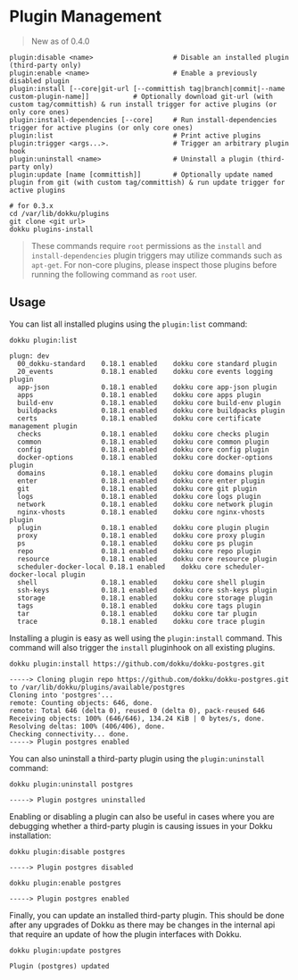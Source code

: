 # Plugin Management

> New as of 0.4.0

```
plugin:disable <name>                    # Disable an installed plugin (third-party only)
plugin:enable <name>                     # Enable a previously disabled plugin
plugin:install [--core|git-url [--committish tag|branch|commit|--name custom-plugin-name]]           # Optionally download git-url (with custom tag/committish) & run install trigger for active plugins (or only core ones)
plugin:install-dependencies [--core]     # Run install-dependencies trigger for active plugins (or only core ones)
plugin:list                              # Print active plugins
plugin:trigger <args...>.                # Trigger an arbitrary plugin hook
plugin:uninstall <name>                  # Uninstall a plugin (third-party only)
plugin:update [name [committish]]        # Optionally update named plugin from git (with custom tag/committish) & run update trigger for active plugins
```

```shell
# for 0.3.x
cd /var/lib/dokku/plugins
git clone <git url>
dokku plugins-install
```

> These commands require `root` permissions as the `install` and `install-dependencies` plugin triggers may utilize commands such as `apt-get`. For non-core plugins, please inspect those plugins before running the following command as `root` user.

## Usage

You can list all installed plugins using the `plugin:list` command:

```shell
dokku plugin:list
```

```
plugn: dev
  00_dokku-standard    0.18.1 enabled    dokku core standard plugin
  20_events            0.18.1 enabled    dokku core events logging plugin
  app-json             0.18.1 enabled    dokku core app-json plugin
  apps                 0.18.1 enabled    dokku core apps plugin
  build-env            0.18.1 enabled    dokku core build-env plugin
  buildpacks           0.18.1 enabled    dokku core buildpacks plugin
  certs                0.18.1 enabled    dokku core certificate management plugin
  checks               0.18.1 enabled    dokku core checks plugin
  common               0.18.1 enabled    dokku core common plugin
  config               0.18.1 enabled    dokku core config plugin
  docker-options       0.18.1 enabled    dokku core docker-options plugin
  domains              0.18.1 enabled    dokku core domains plugin
  enter                0.18.1 enabled    dokku core enter plugin
  git                  0.18.1 enabled    dokku core git plugin
  logs                 0.18.1 enabled    dokku core logs plugin
  network              0.18.1 enabled    dokku core network plugin
  nginx-vhosts         0.18.1 enabled    dokku core nginx-vhosts plugin
  plugin               0.18.1 enabled    dokku core plugin plugin
  proxy                0.18.1 enabled    dokku core proxy plugin
  ps                   0.18.1 enabled    dokku core ps plugin
  repo                 0.18.1 enabled    dokku core repo plugin
  resource             0.18.1 enabled    dokku core resource plugin
  scheduler-docker-local 0.18.1 enabled    dokku core scheduler-docker-local plugin
  shell                0.18.1 enabled    dokku core shell plugin
  ssh-keys             0.18.1 enabled    dokku core ssh-keys plugin
  storage              0.18.1 enabled    dokku core storage plugin
  tags                 0.18.1 enabled    dokku core tags plugin
  tar                  0.18.1 enabled    dokku core tar plugin
  trace                0.18.1 enabled    dokku core trace plugin
```

Installing a plugin is easy as well using the `plugin:install` command. This command will also trigger the `install` pluginhook on all existing plugins.

```shell
dokku plugin:install https://github.com/dokku/dokku-postgres.git
```

```
-----> Cloning plugin repo https://github.com/dokku/dokku-postgres.git to /var/lib/dokku/plugins/available/postgres
Cloning into 'postgres'...
remote: Counting objects: 646, done.
remote: Total 646 (delta 0), reused 0 (delta 0), pack-reused 646
Receiving objects: 100% (646/646), 134.24 KiB | 0 bytes/s, done.
Resolving deltas: 100% (406/406), done.
Checking connectivity... done.
-----> Plugin postgres enabled
```

You can also uninstall a third-party plugin using the `plugin:uninstall` command:

```shell
dokku plugin:uninstall postgres
```

```
-----> Plugin postgres uninstalled
```

Enabling or disabling a plugin can also be useful in cases where you are debugging whether a third-party plugin is causing issues in your Dokku installation:

```shell
dokku plugin:disable postgres
```

```
-----> Plugin postgres disabled
```

```shell
dokku plugin:enable postgres
```

```
-----> Plugin postgres enabled
```

Finally, you can update an installed third-party plugin. This should be done after any upgrades of Dokku as there may be changes in the internal api that require an update of how the plugin interfaces with Dokku.

```shell
dokku plugin:update postgres
```

```
Plugin (postgres) updated
```
